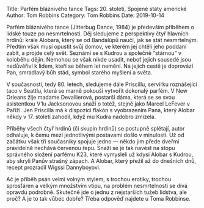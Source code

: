 Title: Parfém bláznivého tance
Tags: 20. století, Spojené státy americké
Author: Tom Robbins
Category: Tom Robbins
Date: 2019-10-14

Parfém bláznivého tance (Jitterbug Dance, 1984) je především příběhem o lidské touze po nesmrtelnosti. Děj sledujeme z perspektivy čtyř hlavních hrdinů: krále Alobara, který se od Bandalúpů naučí, jak se stát nesmrtelným. Předtím však musí opustit svůj domov, ve kterém jej chtěli jeho poddaní zabít, a projde celý svět. Seznámí se s Kudrou a společně “stárnou” v koloběhu dějin. Nemohou se však nikde usadit, neboť jejich sousedé jsou nedůvěřiví k lidem, kteří se během let nemění. Na jejich cestě je doprovází Pan, smradlavý bůh stád, symbol starého myšlení a světa.

V současnosti, tedy 80. letech, sledujeme dále Priscillu, servírku roznášející taco v Seattlu, která se marně pokouší vytvořit dokonalý parfém. V New Orleans žije madame Devallierová, postarší dáma, která se se svou asistentkou V’lu Jacksonovou snaží o totéž, stejně jako Marcel LeFever v Paříži. Jen Priscilla má k dispozici flakón s vyobrazením Pana, který Alobar někdy v 17. století zahodil, když mu Kudra nadobro zmizela.

Příběhy všech čtyř hrdinů (či skupin hrdinů) se postupně splétají, autor odhaluje, k čemu mezi jednotlivými postavami došlo v minulosti. Už od začátku však tři současníky spojuje jedno — někdo jim přede dveřmi pravidelně nechává červenou řepu. Snaží se je tak navést na stopu správného složení parfému K23, které vymysleli už kdysi Alobar s Kudrou, aby skryli Panův strašný zápach. A Alobar, který přežil až do dnešních dnů, recept prozradil Wigssi Dannyboyovi.

Ač je příběh psán velmi volným stylem, s trochou erotiky, trochou sprosťáren a velkým množstvím vtipu, na problém nesmrtelnosti se dívá opravdu podrobně. Skutečně jde o jednu z nejstarších tužeb lidstva, ale proč? A je to tak vůbec dobře? Třeba odpověď najdete u Toma Robbinse.

